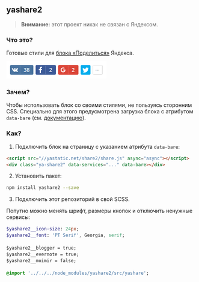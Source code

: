 ## yashare2
> **Внимание:** этот проект никак не связан с Яндексом.

### Что это?
Готовые стили для [блока «Поделиться»](https://tech.yandex.ru/share/) Яндекса.

![Превью](/demo.png)

### Зачем?
Чтобы использовать блок со своими стилями, не пользуясь сторонним CSS. Специально для этого предусмотрена загрузка блока с атрибутом `data-bare` (см. [документацию](https://tech.yandex.ru/share/doc/dg/add-docpage/)).

### Как?
1. Подключить блок на страницу с указанием атрибута `data-bare`:
  ```html
  <script src="//yastatic.net/share2/share.js" async="async"></script>
  <div class="ya-share2" data-services="..." data-bare></div>
  ```

2. Установить пакет:
  ```bash
  npm install yashare2 --save
  ```

3. Подключить этот репозиторий в свой SCSS.

  Попутно можно менять шрифт, размеры кнопок и отключить ненужные сервисы:
  ```sass
  $yashare2__icon-size: 24px;
  $yashare2__font: 'PT Serif', Georgia, serif;

  $yashare2__blogger = true;
  $yashare2__evernote = true;
  $yashare2__moimir = false;

  @import '../../../node_modules/yashare2/src/yashare';
  ```
